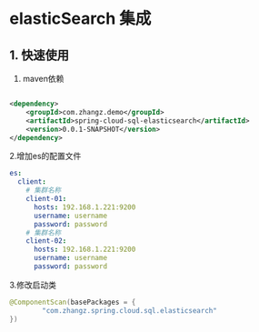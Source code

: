 # elasticSearch 集成

## 1. 快速使用

1. maven依赖

```xml

<dependency>
    <groupId>com.zhangz.demo</groupId>
    <artifactId>spring-cloud-sql-elasticsearch</artifactId>
    <version>0.0.1-SNAPSHOT</version>
</dependency>
```

2.增加es的配置文件

```yaml
es:
  client:
    # 集群名称
    client-01:
      hosts: 192.168.1.221:9200
      username: username
      password: password
    # 集群名称
    client-02:
      hosts: 192.168.1.221:9200
      username: username
      password: password


```

3.修改启动类

```java
@ComponentScan(basePackages = {
        "com.zhangz.spring.cloud.sql.elasticsearch"
})
```



 